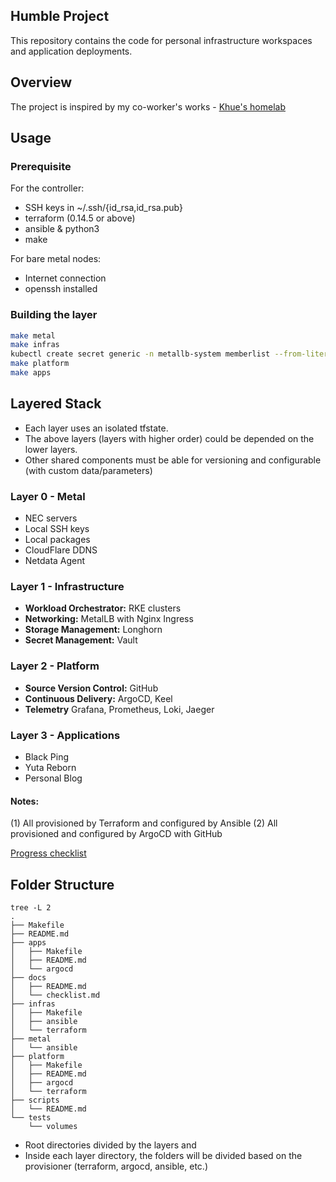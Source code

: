 ## Humble Project

This repository contains the code for personal infrastructure workspaces and application deployments.

## Overview

The project is inspired by my co-worker's works - [Khue's homelab](https://github.com/khuedoan/homelab)

## Usage

### Prerequisite

For the controller:
- SSH keys in ~/.ssh/{id_rsa,id_rsa.pub}
- terraform (0.14.5 or above)
- ansible & python3
- make

For bare metal nodes:
- Internet connection
- openssh installed

### Building the layer
```sh
make metal
make infras
kubectl create secret generic -n metallb-system memberlist --from-literal=secretkey="$(openssl rand -base64 128)"
make platform
make apps
```

## Layered Stack

- Each layer uses an isolated tfstate.
- The above layers (layers with higher order) could be depended on the lower layers.
- Other shared components must be able for versioning and configurable (with custom data/parameters)

### Layer 0 - Metal

- NEC servers
- Local SSH keys
- Local packages
- CloudFlare DDNS
- Netdata Agent

### Layer 1 - Infrastructure

- **Workload Orchestrator:** RKE clusters
- **Networking:** MetalLB with Nginx Ingress
- **Storage Management:** Longhorn
- **Secret Management:** Vault

### Layer 2 - Platform

- **Source Version Control:** GitHub
- **Continuous Delivery:** ArgoCD, Keel
- **Telemetry** Grafana, Prometheus, Loki, Jaeger

### Layer 3 - Applications

- Black Ping
- Yuta Reborn
- Personal Blog

#### Notes:
(1) All provisioned by Terraform and configured by Ansible
(2) All provisioned and configured by ArgoCD with GitHub

[Progress checklist](https://github.com/locmai/humble/blob/main/docs/checklist.md)

## Folder Structure

```
tree -L 2
.
├── Makefile
├── README.md
├── apps
│   ├── Makefile
│   ├── README.md
│   └── argocd
├── docs
│   ├── README.md
│   └── checklist.md
├── infras
│   ├── Makefile
│   ├── ansible
│   └── terraform
├── metal
│   └── ansible
├── platform
│   ├── Makefile
│   ├── README.md
│   ├── argocd
│   └── terraform
├── scripts
│   └── README.md
└── tests
    └── volumes
```

- Root directories divided by the layers and 
- Inside each layer directory, the folders will be divided based on the provisioner (terraform, argocd, ansible, etc.)

